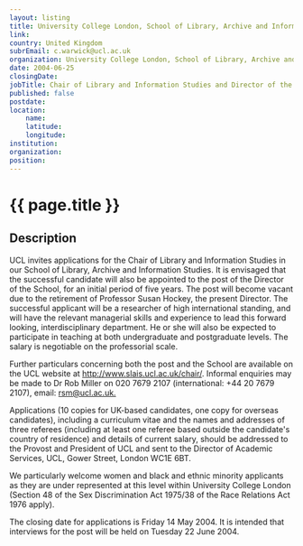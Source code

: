 ```yaml
---
layout: listing
title: University College London, School of Library, Archive and Information Studies - Chair of Library and Information Studies and Director of the School
link:
country: United Kingdom
subrEmail: c.warwick@ucl.ac.uk
organization: University College London, School of Library, Archive and Information Studies 
date: 2004-06-25
closingDate: 
jobTitle: Chair of Library and Information Studies and Director of the School
published: false
postdate:
location:
	name: 
	latitude: 
	longitude: 
institution: 
organization: 
position: 
--- 
```



# {{ page.title }}

## Description



<p>UCL invites applications for the Chair of Library and Information Studies in our School of Library, Archive and Information Studies. It is envisaged that the successful candidate will also be appointed to the post of the Director of the School, for an initial period of five years. The post will become vacant due to the retirement of Professor Susan Hockey, the present Director. The successful applicant will be a researcher of high international standing, and will have the relevant managerial skills and experience to lead this forward looking, interdisciplinary department. He or she will also be expected to participate in teaching at both undergraduate and postgraduate levels. The salary is negotiable on the professorial scale.</p>

<p>Further particulars concerning both the post and the School are available on the UCL website at <a href="http://www.slais.ucl.ac.uk/chair/">http://www.slais.ucl.ac.uk/chair/</a>. Informal enquiries may be made to Dr Rob Miller on 020 7679 2107 (international: +44 20 7679 2107), email: <a href="mailto:rsm@ucl.ac.uk">rsm@ucl.ac.uk.</a></p>

<p>Applications (10 copies for UK-based candidates, one copy for overseas candidates), including a curriculum vitae and the names and addresses of three referees (including at least one referee based outside the candidate's country of residence) and details of current salary, should be addressed to the Provost and President of UCL and sent to the Director of Academic Services, UCL, Gower Street, London WC1E 6BT.</p>

<p>We particularly welcome women and black and ethnic minority applicants as they are under represented at this level within University College London (Section 48 of the Sex Discrimination Act 1975/38 of the Race Relations Act 1976 apply).</p>

<p>The closing date for applications is Friday 14 May 2004. It is intended that interviews for the post will be held on Tuesday 22 June 2004.</p>

